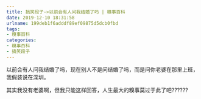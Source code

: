 ```yaml
---
title: 搞笑段子->以前会有人问我结婚了吗 | 糗事百科
date: 2019-12-10 18:31:58
urlname: 199deb1f6adddf89ef09875d5dcb0fbd
tags: 
- 糗事百科
categories:
- 糗事百科
- 搞笑段子
---
```

以前会有人问我结婚了吗，现在别人不是问结婚了吗，而是问你老婆在那里上班，我假装说在深圳。

其实我没有老婆啊，但我只能这样回答，人生最大的糗事莫过于此了吧??????


